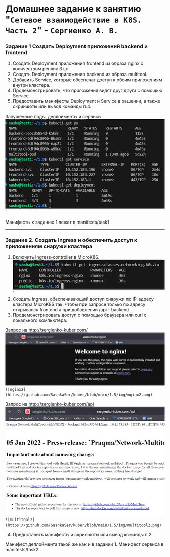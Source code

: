 # Домашнее задание к занятию "`Сетевое взаимодействие в K8S. Часть 2`" - `Сергиенко А. В.`

### Задание 1 Создать Deployment приложений backend и frontend
1. Создать Deployment приложения frontend из образа nginx с количеством реплик 3 шт.
2. Создать Deployment приложения backend из образа multitool.
3. Добавить Service, которые обеспечат доступ к обоим приложениям внутри кластера.
4. Продемонстрировать, что приложения видят друг друга с помощью Service.
5. Предоставить манифесты Deployment и Service в решении, а также скриншоты или вывод команды п.4.   

Запущенные поды, деплойменты и сервисы
![podservice](https://github.com/SashkaSer/kuber/blob/main/1.5/img/podservice.png)`  

Манифесты к заданию 1 лежат в manifests/task1

---
### Задание 2. Создать Ingress и обеспечить доступ к приложениям снаружи кластера

1. Включить Ingress-controller в MicroK8S.  
![ingress](https://github.com/SashkaSer/kuber/blob/main/1.5/img/ingressnginx.png)` 
2. Создать Ingress, обеспечивающий доступ снаружи по IP-адресу кластера MicroK8S так, чтобы при запросе только по адресу открывался frontend а при добавлении /api - backend.
3. Продемонстрировать доступ с помощью браузера или curl с локального компьютера.  

Запрос на http://sergienko-kuber.com/
![nginx](https://github.com/SashkaSer/kuber/blob/main/1.5/img/nginx1.png)`  
![nginx2](https://github.com/SashkaSer/kuber/blob/main/1.5/img/nginx2.png)`  

Запрос на http://sergienko-kuber.com/api
![multitool](https://github.com/SashkaSer/kuber/blob/main/1.5/img/multitool1.png)`  
![multitool2](https://github.com/SashkaSer/kuber/blob/main/1.5/img/multitool2.png)`  

4. Предоставить манифесты и скриншоты или вывод команды п.2.

Манифест деплоймента такой же как и в задании 1. Манифест сервиса в manifests/task2